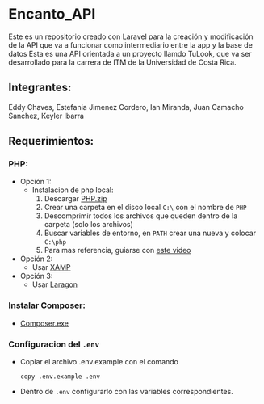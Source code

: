 # Encanto_API
Este es un repositorio creado con Laravel para la creación y modificación de la API que va a funcionar como intermediario entre la app y la base de datos
Esta es una API orientada a un proyecto llamdo TuLook, que va ser desarrollado para la carrera de ITM de la Universidad de Costa Rica.
## Integrantes:
  Eddy Chaves,
  Estefania Jimenez Cordero,
  Ian Miranda,
  Juan Camacho Sanchez,
  Keyler Ibarra

## Requerimientos:
  ### PHP:
  - Opción 1:
    - Instalacion de php local:
        1. Descargar [PHP.zip](https://windows.php.net/downloads/releases/php-8.3.11-Win32-vs16-x64.zip)
        2. Crear una carpeta en el disco local `C:\` con el nombre de `PHP`
        3. Descomprimir todos los archivos que queden dentro de la carpeta (solo los archivos)
        4. Buscar variables de entorno, en `PATH` crear una nueva y colocar `C:\php`
        5. Para mas referencia, guiarse con [este video](https://www.youtube.com/watch?v=3tnb9FuWfpU)
  - Opción 2:
    - Usar [XAMP](https://sourceforge.net/projects/xampp/files/XAMPP%20Windows/8.0.30/xampp-windows-x64-8.0.30-0-VS16-installer.exe)
  - Opción 3:
    - Usar [Laragon](https://github.com/leokhoa/laragon/releases/download/6.0.0/laragon-wamp.exe)
  
  ### Instalar Composer:
  - [Composer.exe](https://getcomposer.org/Composer-Setup.exe)

  ### Configuracion del `.env`
  - Copiar el archivo .env.example con el comando
    ~~~
    copy .env.example .env
    ~~~
  - Dentro de `.env` configurarlo con las variables correspondientes.
  